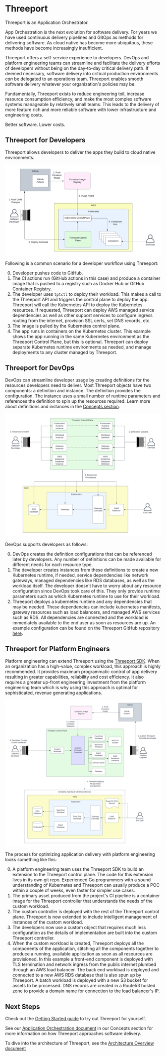 # Threeport

Threeport is an Application Orchestrator.

App Orchestration is the next evolution for software delivery.  For years we have used
continuous delivery pipelines and GitOps as methods for delivering software.  As
cloud native has become more ubiquitous, these methods have become increasingly
insufficient.

Threeport offers a self-service experience to developers.
DevOps and platform engineering teams can streamline and facilitate
the delivery efforts of developers without being on the day-to-day critical
delivery path.  If deemed necessary, software delivery into critical
production environments _can_ be delegated to an operations team.  Threeport
enables smooth software delivery whatever your organization's policies may be.

Fundamentally, Threeport exists to reduce engineering toil, increase resource
consumption efficiency, and make the most complex software systems manageable by
relatively small teams.  This leads to the delivery of more feature rich and
more reliable software with lower infrastructure and engineering costs.

Better software.  Lower costs.

## Threeport for Developers

Threeport allows developers to deliver the apps they build to cloud native
environments.

![Threeport for Devs](img/ThreeportForDevs.png)

Following is a common scenario for a developer workflow using Threeport:

0. Developer pushes code to GitHub.
0. The CI actions run (GitHub actions in this case) and produce a container image that is
   pushed to a registry such as Docker Hub or GitHub Container Registry.
0. The developer uses `tptctl` to deploy their workload.  This makes a call to
   the Threeport API and triggers the control plane to deploy the app.
   Threeport will call the Kubernetes API to deploy the Kubernetes resources.
   If requested, Threeport can deploy AWS managed service dependencies as well
   as other support services to configure ingress routing from the internet,
   provision SSL certs, set DNS records, etc.
0. The image is pulled by the Kubernetes control plane.
0. The app runs in containers on the Kubernetes cluster.  This example shows
   the app running in the same Kubernetes environment as the Threeport Control
   Plane, but this is optional.  Threeport can deploy separate Kubernetes
   runtime environments as needed, and manage deployments to any cluster managed
   by Threeport.

## Threeport for DevOps

DevOps can streamline developer usage by creating definitions for the resources
developers need to deliver.  Most Threeport objects have two components: a
definition and instance.  The definition provides the configuration.  The
instance uses a small number of runtime parameters and references the definition
to spin up the resources required.  Learn more about definitions and instances
in the [Concepts section](concepts/definitions-instances.md).

![Threeport for DevOps](img/ThreeportForDevOps.png)

DevOps supports developers as follows:

0. DevOps creates the definition configurations that can be referenced later by
   developers.  Any number of definitions can be made available for different
   needs for each resource type.
0. The developer creates instances from these definitions to create a new
   Kubernetes runtime, if needed, service dependencies like network gateways,
   managed dependencies like RDS databases, as well as the workload itself.  The
   developer doesn't have to worry about any resource configuration since DevOps
   took care of this.  They only provide runtime parameters such as which
   Kubernetes runtime to use for their workload.
0. Threeport deploys a kubernetes runtime and any dependencies that may be
   needed. These dependencies can include kubernetes manifests, gateway
   resources such as load balancers, and managed AWS services such as RDS.  All
   dependencies are connected and the workload is immediately available to the
   end user as soon as resources are up. An example configuration can be found
   on the Threeport GitHub repository
   [here](https://github.com/threeport/threeport/blob/main/samples/wordpress-workload-remote.yaml).

## Threeport for Platform Engineers

Platform engineering can extend Threeport using the [Threeport
SDK](sdk/sdk-intro.md).  When an
organization has a high-value, complex workload, this approach is highly
recommended.  It provides maximum programmatic control of app delivery resulting
in greater capabilities, reliability and cost efficiency.  It also requires a
greater up-front engineering investment from the platform engineering team which
is why using this approach is optimal for sophisticated, revenue generating
applications.

![Threeport for Platform Engineers](img/ThreeportForPlatformEngineers.png)

The process for optimizing application delivery with platform engineering looks
something like this:

0. A platform engineering team uses the Threeport SDK to build an extension to the
   Threeport control plane.  The code for this extension lives in its own
   git repo.  Experienced Go programmers with a sound understanding of
   Kubernetes and Threeport can usually produce a POC within a couple of weeks,
   even faster for simpler use cases.
0. The primary asset produced from the project's CI pipeline is a container
   image for the Threeport controller that understands the needs of the custom
   workload.
0. The custom controller is deployed with the rest of the Threeport control
   plane.  Threeport is now extended to include intelligent management of
   instances of the custom workload.
0. The developers now use a custom object that requires much less configuration
   as the details of implementation are built into the custom Threeport
   controller.
0. When the custom workload is created, Threeport deploys all the components of
   the application, stitching all the components together to produce a running,
   available application as soon as all resources are provisioned.  In this
   example a front-end component is deployed with TLS termination and network
   ingress from the public internet plumbed through an AWS load balancer.  The
   back end workload is deployed and connected to a new AWS RDS database that is
   also spun up by Threeport.  A batch workload is deployed with a new S3 bucket
   for assets to be processed.  DNS records are created in a Route53 hosted zone
   to provide a domain name for connection to the load balancer's IP.

## Next Steps

Check out the [Getting Started guide](getting-started.md) to try out Threeport
for yourself.

See our [Application Orchestration
document](concepts/application-orchestration.md) in our Concepts section for more
information on how Threeport approaches software delivery.

To dive into the architecture of Threeport, see the [Architecture Overview
document](architecture/overview.md)

